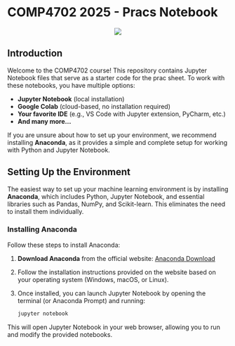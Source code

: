 # COMP4702 2025 - Pracs Notebook
<div align="center">
  <img src="https://github.com/COMP4702-UQ/Pracs-notebook/src/image.png">
</div>

## Introduction

Welcome to the COMP4702 course! This repository contains Jupyter Notebook files that serve as a starter code for the prac sheet. To work with these notebooks, you have multiple options:

- **Jupyter Notebook** (local installation)
- **Google Colab** (cloud-based, no installation required)
- **Your favorite IDE** (e.g., VS Code with Jupyter extension, PyCharm, etc.)
- **And many more...**

If you are unsure about how to set up your environment, we recommend installing **Anaconda**, as it provides a simple and complete setup for working with Python and Jupyter Notebook.

## Setting Up the Environment

The easiest way to set up your machine learning environment is by installing **Anaconda**, which includes Python, Jupyter Notebook, and essential libraries such as Pandas, NumPy, and Scikit-learn. This eliminates the need to install them individually.

### Installing Anaconda

Follow these steps to install Anaconda:

1. **Download Anaconda** from the official website: [Anaconda Download](https://www.anaconda.com/download/success)
2. Follow the installation instructions provided on the website based on your operating system (Windows, macOS, or Linux).
3. Once installed, you can launch Jupyter Notebook by opening the terminal (or Anaconda Prompt) and running:

   ```bash
   jupyter notebook
   ```

This will open Jupyter Notebook in your web browser, allowing you to run and modify the provided notebooks.
